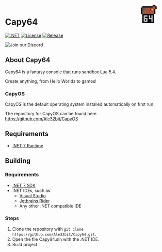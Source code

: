 <a href="https://capy64.alexdevs.me">
    <img src="https://raw.githubusercontent.com/Ale32bit/Capy64-docs/main/docs/assets/logo.png" alt="Capy64 Logo" title="Capy64" align="right" height="60" />
</a>

# Capy64

[![.NET](https://github.com/Ale32bit/Capy64/actions/workflows/dotnet.yml/badge.svg)](https://github.com/Ale32bit/Capy64/actions/workflows/dotnet.yml)
[![License](https://img.shields.io/github/license/Ale32bit/Capy64)](https://github.com/Ale32bit/Capy64/blob/main/LICENSE)
[![Release](https://img.shields.io/github/v/release/Ale32bit/Capy64?include_prereleases)](https://github.com/Ale32bit/Capy64/releases)

<p align="left">
    <img src="https://discordapp.com/api/guilds/1077529255610695720/widget.png?style=banner2" alt="Join our Discord"/>
</p>

## About Capy64

Capy64 is a fantasy console that runs sandbox Lua 5.4.

Create anything, from Hello Worlds to games!

### CapyOS

CapyOS is the default operating system installed automatically on first run.

The repository for CapyOS can be found here https://github.com/Ale32bit/CapyOS

## Requirements

* [.NET 7 Runtime](https://dotnet.microsoft.com/en-us/download/dotnet/7.0)

## Building

### Requirements

* [.NET 7 SDK](https://dotnet.microsoft.com/en-us/download/dotnet/7.0)
* .NET IDEs, such as
  * [Visual Studio](https://visualstudio.microsoft.com/)
  * [Jetbrains Rider](https://www.jetbrains.com/rider/)
  * Any other .NET compatible IDE

### Steps

1. Clone the repository with `git clone https://github.com/Ale32bit/Capy64.git`.
2. Open the file Capy64.sln with the .NET IDE.
3. Build project
